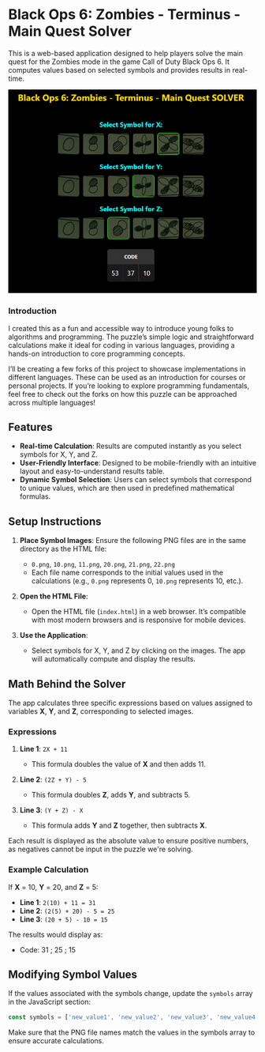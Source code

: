 # Black Ops 6: Zombies - Terminus - Main Quest Solver

This is a web-based application designed to help players solve the main quest for the Zombies mode in the game Call of Duty Black Ops 6. It computes values based on selected symbols and provides results in real-time. 

![Terminus Quest Solver Screenshot](screenshots/Screenshot_1.png) 

### Introduction

I created this as a fun and accessible way to introduce young folks to algorithms and programming. The puzzle’s simple logic and straightforward calculations make it ideal for coding in various languages, providing a hands-on introduction to core programming concepts.

I’ll be creating a few forks of this project to showcase implementations in different languages. These can be used as an introduction for courses or personal projects. If you’re looking to explore programming fundamentals, feel free to check out the forks on how this puzzle can be approached across multiple languages!

## Features

- **Real-time Calculation**: Results are computed instantly as you select symbols for X, Y, and Z.
- **User-Friendly Interface**: Designed to be mobile-friendly with an intuitive layout and easy-to-understand results table.
- **Dynamic Symbol Selection**: Users can select symbols that correspond to unique values, which are then used in predefined mathematical formulas.

## Setup Instructions

1. **Place Symbol Images**: Ensure the following PNG files are in the same directory as the HTML file:
   - `0.png`, `10.png`, `11.png`, `20.png`, `21.png`, `22.png`
   - Each file name corresponds to the initial values used in the calculations (e.g., `0.png` represents 0, `10.png` represents 10, etc.).

2. **Open the HTML File**:
   - Open the HTML file (`index.html`) in a web browser. It’s compatible with most modern browsers and is responsive for mobile devices.

3. **Use the Application**:
   - Select symbols for X, Y, and Z by clicking on the images. The app will automatically compute and display the results.

## Math Behind the Solver

The app calculates three specific expressions based on values assigned to variables **X**, **Y**, and **Z**, corresponding to selected images.

### Expressions

1. **Line 1**: `2X + 11`
   - This formula doubles the value of **X** and then adds 11.

2. **Line 2**: `(2Z + Y) - 5`
   - This formula doubles **Z**, adds **Y**, and subtracts 5.

3. **Line 3**: `(Y + Z) - X`
   - This formula adds **Y** and **Z** together, then subtracts **X**.

Each result is displayed as the absolute value to ensure positive numbers, as negatives cannot be input in the puzzle we're solving.

### Example Calculation

If **X** = 10, **Y** = 20, and **Z** = 5:

- **Line 1**: `2(10) + 11 = 31`
- **Line 2**: `(2(5) + 20) - 5 = 25`
- **Line 3**: `(20 + 5) - 10 = 15`

The results would display as: 

- Code: 31 ; 25 ; 15

## Modifying Symbol Values

If the values associated with the symbols change, update the `symbols` array in the JavaScript section:

```javascript
const symbols = ['new_value1', 'new_value2', 'new_value3', 'new_value4', 'new_value5', 'new_value6'];
```

Make sure that the PNG file names match the values in the symbols array to ensure accurate calculations.



